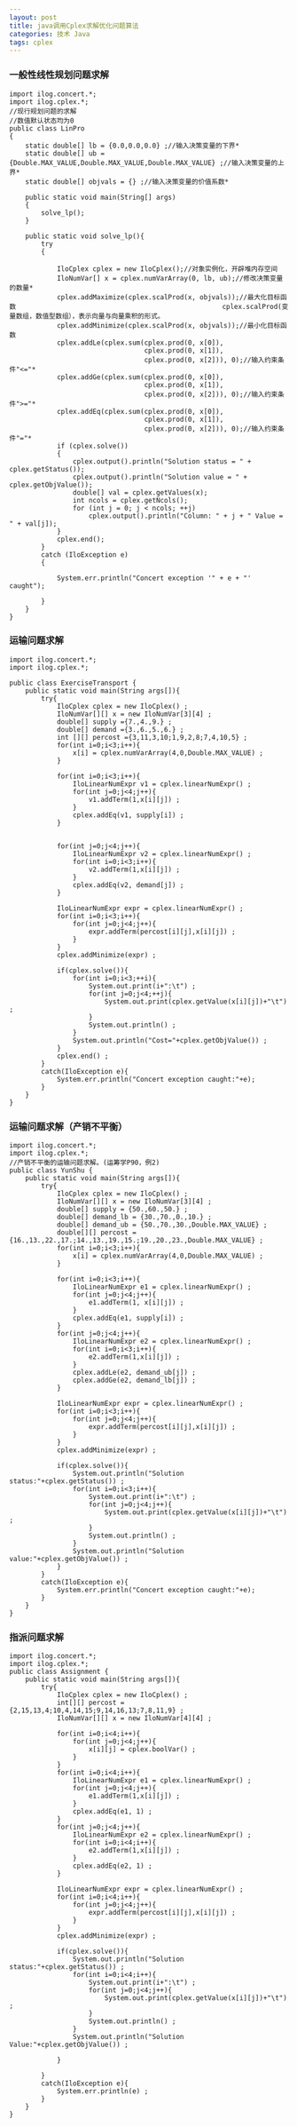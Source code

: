 ```yaml
---
layout: post
title: java调用Cplex求解优化问题算法
categories: 技术 Java
tags: cplex 
---
```


### 一般性线性规划问题求解

	import ilog.concert.*;
	import ilog.cplex.*;
	//现行规划问题的求解
	//数值默认状态均为0
	public class LinPro 
	{
		static double[] lb = {0.0,0.0,0.0} ;//输入决策变量的下界*
		static double[] ub = {Double.MAX_VALUE,Double.MAX_VALUE,Double.MAX_VALUE} ;//输入决策变量的上界*
		static double[] objvals = {} ;//输入决策变量的价值系数*
		
		public static void main(String[] args) 
		{
			solve_lp();
		}
		
		public static void solve_lp(){
			try 
			{
				
				IloCplex cplex = new IloCplex();//对象实例化，开辟堆内存空间
				IloNumVar[] x = cplex.numVarArray(0, lb, ub);//修改决策变量的数量*
				cplex.addMaximize(cplex.scalProd(x, objvals));//最大化目标函数                                                    cplex.scalProd(变量数组，数值型数组），表示向量与向量乘积的形式。
				cplex.addMinimize(cplex.scalProd(x, objvals));//最小化目标函数
				cplex.addLe(cplex.sum(cplex.prod(0, x[0]), 
									  cplex.prod(0, x[1]), 
									  cplex.prod(0, x[2])), 0);//输入约束条件"<="*
				cplex.addGe(cplex.sum(cplex.prod(0, x[0]), 
									  cplex.prod(0, x[1]), 
									  cplex.prod(0, x[2])), 0);//输入约束条件">="*
				cplex.addEq(cplex.sum(cplex.prod(0, x[0]), 
									  cplex.prod(0, x[1]), 
									  cplex.prod(0, x[2])), 0);//输入约束条件"="*
				if (cplex.solve()) 
				{
					cplex.output().println("Solution status = " + cplex.getStatus());
					cplex.output().println("Solution value = " + cplex.getObjValue());
					double[] val = cplex.getValues(x);
					int ncols = cplex.getNcols();
					for (int j = 0; j < ncols; ++j)
						cplex.output().println("Column: " + j + " Value = " + val[j]);
				}
				cplex.end();
			} 
			catch (IloException e) 
			{

				System.err.println("Concert exception '" + e + "' caught");

			}
		}	
	}



### 运输问题求解

	import ilog.concert.*;
	import ilog.cplex.*;

	public class ExerciseTransport {
		public static void main(String args[]){
			try{
				IloCplex cplex = new IloCplex() ;
				IloNumVar[][] x = new IloNumVar[3][4] ;
				double[] supply ={7.,4.,9.} ;
				double[] demand ={3.,6.,5.,6.} ;
				int [][] percost ={3,11,3,10;1,9,2,8;7,4,10,5} ;
				for(int i=0;i<3;i++){
					x[i] = cplex.numVarArray(4,0,Double.MAX_VALUE) ;
				}
				
				for(int i=0;i<3;i++){
					IloLinearNumExpr v1 = cplex.linearNumExpr() ;
					for(int j=0;j<4;j++){
						v1.addTerm(1,x[i][j]) ;					
					}
					cplex.addEq(v1, supply[i]) ;
				}
				
				
				for(int j=0;j<4;j++){
					IloLinearNumExpr v2 = cplex.linearNumExpr() ;
					for(int i=0;i<3;i++){
						v2.addTerm(1,x[i][j]) ;					
					}
					cplex.addEq(v2, demand[j]) ;
				}
				
				IloLinearNumExpr expr = cplex.linearNumExpr() ;
				for(int i=0;i<3;i++){
					for(int j=0;j<4;j++){
						expr.addTerm(percost[i][j],x[i][j]) ;
					}
				}
				cplex.addMinimize(expr) ;
				
				if(cplex.solve()){
					for(int i=0;i<3;++i){
						System.out.print(i+":\t") ;
						for(int j=0;j<4;++j){
							System.out.print(cplex.getValue(x[i][j])+"\t") ;
						}
						System.out.println() ;
					}
					System.out.println("Cost="+cplex.getObjValue()) ;
				}
				cplex.end() ;
			}
			catch(IloException e){
				System.err.println("Concert exception caught:"+e);
			}
		}
	}

### 运输问题求解（产销不平衡）

	import ilog.concert.*;
	import ilog.cplex.*;
	//产销不平衡的运输问题求解。(运筹学P90，例2)
	public class YunShu {
		public static void main(String args[]){
			try{
				IloCplex cplex = new IloCplex() ;
				IloNumVar[][] x = new IloNumVar[3][4] ;
				double[] supply = {50.,60.,50.} ;
				double[] demand_lb = {30.,70.,0.,10.} ;
				double[] demand_ub = {50.,70.,30.,Double.MAX_VALUE} ;
				double[][] percost = {16.,13.,22.,17.;14.,13.,19.,15.;19.,20.,23.,Double.MAX_VALUE} ;
				for(int i=0;i<3;i++){
					x[i] = cplex.numVarArray(4,0,Double.MAX_VALUE) ;
				}
				
				for(int i=0;i<3;i++){
					IloLinearNumExpr e1 = cplex.linearNumExpr() ;
					for(int j=0;j<4;j++){
						e1.addTerm(1, x[i][j]) ;
					}
					cplex.addEq(e1, supply[i]) ;
				}
				for(int j=0;j<4;j++){
					IloLinearNumExpr e2 = cplex.linearNumExpr() ;
					for(int i=0;i<3;i++){
						e2.addTerm(1,x[i][j]) ;
					}
					cplex.addLe(e2, demand_ub[j]) ;
					cplex.addGe(e2, demand_lb[j]) ;
				}
				
				IloLinearNumExpr expr = cplex.linearNumExpr() ;
				for(int i=0;i<3;i++){
					for(int j=0;j<4;j++){
						expr.addTerm(percost[i][j],x[i][j]) ;
					}
				}
				cplex.addMinimize(expr) ;
				
				if(cplex.solve()){
					System.out.println("Solution status:"+cplex.getStatus()) ;
					for(int i=0;i<3;i++){
						System.out.print(i+":\t") ;
						for(int j=0;j<4;j++){
							System.out.print(cplex.getValue(x[i][j])+"\t") ;
						}
						System.out.println() ;
					}
					System.out.println("Solution value:"+cplex.getObjValue()) ;
				}						
			}
			catch(IloException e){
				System.err.println("Concert exception caught:"+e);
			}
		}
	}

### 指派问题求解

	import ilog.concert.*;
	import ilog.cplex.*;
	public class Assignment {
		public static void main(String args[]){
			try{
				IloCplex cplex = new IloCplex() ;
				int[][] percost = {2,15,13,4;10,4,14,15;9,14,16,13;7,8,11,9} ;
				IloNumVar[][] x = new IloNumVar[4][4] ;
				
				for(int i=0;i<4;i++){
					for(int j=0;j<4;j++){
						x[i][j] = cplex.boolVar() ;
					}
				}
				for(int i=0;i<4;i++){
					IloLinearNumExpr e1 = cplex.linearNumExpr() ;
					for(int j=0;j<4;j++){
						e1.addTerm(1,x[i][j]) ;
					}
					cplex.addEq(e1, 1) ;
				}
				for(int j=0;j<4;j++){
					IloLinearNumExpr e2 = cplex.linearNumExpr() ;
					for(int i=0;i<4;i++){
						e2.addTerm(1,x[i][j]) ;
					}
					cplex.addEq(e2, 1) ;
				}
				
				IloLinearNumExpr expr = cplex.linearNumExpr() ;
				for(int i=0;i<4;i++){
					for(int j=0;j<4;j++){
						expr.addTerm(percost[i][j],x[i][j]) ;
					}
				}
				cplex.addMinimize(expr) ;
				
				if(cplex.solve()){
					System.out.println("Solution status:"+cplex.getStatus()) ;
					for(int i=0;i<4;i++){
						System.out.print(i+":\t") ;
						for(int j=0;j<4;j++){
							System.out.print(cplex.getValue(x[i][j])+"\t") ;
						}
						System.out.println() ;
					}
					System.out.println("Solution Value:"+cplex.getObjValue()) ;
					
				}
				
			}
			catch(IloException e){
				System.err.println(e) ;
			}
		}
	}
